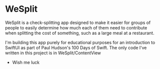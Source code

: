 # WeSplit

WeSplit is a check-splitting app designed to make it easier for groups of people to easily determine how much each of them need to contribute when splitting the cost of something, such as a large meal at a restaurant.

I'm building this app purely for educational purposes for an introduction to SwiftUI as part of Paul Hudson's 100 Days of Swift.
The only code I've written in this project is in WeSplit/ContentView

* Wish me luck
